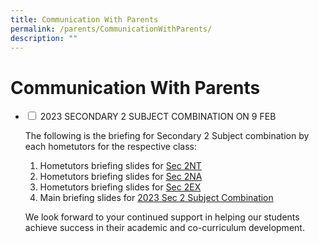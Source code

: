 ```yaml
---
title: Communication With Parents
permalink: /parents/CommunicationWithParents/
description: ""
---
```

<h1>Communication With Parents</h1>

<ul class="jekyllcodex_accordion">
<li>
<input type="checkbox" id="accordion1">
<label for="accordion1">2023 SECONDARY 2 SUBJECT COMBINATION ON 9 FEB
</label>
<div>
<p>The following is the briefing for Secondary 2 Subject combination by each hometutors for the respective class:

1.  Hometutors briefing slides for [Sec 2NT](/files/2023%20Sec%202%20Sub%20Combi/Sec%202NT%20Subj%20Combi%20briefing%20by%20HTs%20for%20website.pdf)
2.  Hometutors briefing slides for [Sec 2NA](/files/2023%20Sec%202%20Sub%20Combi/Sec%202NA%20Subj%20Combi%20Briefing%20by%20HTs%20for%20website.pdf)
3.  Hometutors briefing slides for [Sec 2EX](/files/2023%20Sec%202%20Sub%20Combi/Sec%202E%20Subj%20Combi%20Briefing%20by%20HTs%20for%20website.pdf)
4.  Main briefing slides for [2023 Sec 2 Subject Combination](/files/2023%20Sec%202%20Sub%20Combi/Sec%202%20Subj%20combi_2023%20for%20website.pdf)

We look forward to your continued support in helping our students achieve success in their academic and co-curriculum development.</p></li>
<br>
	
<!--<li>
<input type="checkbox" id="accordion2">
<label for="accordion2">2023 Termly Letter to Parents</label>

<a href="/files/Sec 1 Letter to Parents 4 May 2022.pdf">Sec 1 Letter to Parents 4 May 2022</a>
<br>
<a href="/files/Sec 2NAEXP Letter to Parents 4 May 2022.pdf">Sec 2NAEXP Letter to Parents 4 May 2022</a>
<br>
<a href="/files/Sec 2NT Letter to Parents 4 May 2022.pdf">Sec 2NT Letter to Parents 4 May 2022</a>
<br>
<a href="/files/Sec 3 Letter to Parents 4 May 2022.pdf">Sec 3 Letter to Parents 4 May 2022</a>
<br>
<a href="/files/Sec 4 and 5 Letter to Parents 4 May 2022.pdf">Sec 4 and 5 Letter to Parents 4 May 2022</a>
</p>
</div>
</li>
	
<li>
<input type="checkbox" id="accordion2">
<label for="accordion2">2022 SEC 1 PARENT PLD BRIEFING</label>

<div>
Dear Parents /Guardians,

These are the slides for the Sec 1 Parent PLD Briefing conducted virtually on Friday, 4 March 2022.  

<a href="/files/Sec 1 Parent PLD Briefing.pdf">Sec 1 Parent PLD Briefing</a>

Thank you.
</div>
</li>
</ul> -->